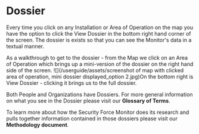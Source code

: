 # **Dossier**

Every time you click on any Installation or Area of Operation on the map you have the option to click the View Dossier in the bottom right hand corner of the screen. The dossier is exists so that you can see the Monitor's data in a textual manner.

As a walkthrough to get to the dossier - from the Map we click on an Area of Operation which brings up a mini-version of the dossier on the right hand side of the screen. ![](/userguide/assets/screenshot of map with clicked area of operation, mini dossier displayed_option 2.jpg)On the bottom right is View Dossier - clicking it brings us to the full dossier.



Both People and Organizations have Dossiers. For more general information on what you see in the Dossier please visit our **Glossary of Terms**.

To learn more about how the Security Force Monitor does its research and pulls together information contained in those dossiers please visit our **Methodology document**.


